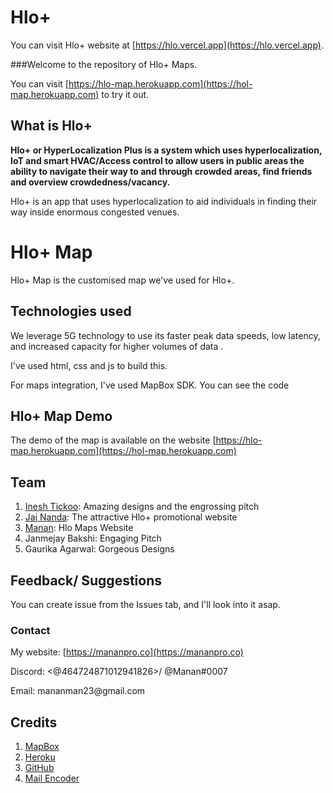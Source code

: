 # Hlo+

You can visit Hlo+ website at [https://hlo.vercel.app](https://hlo.vercel.app).

###Welcome to the repository of Hlo+ Maps.

You can visit [https://hlo-map.herokuapp.com](https://hol-map.herokuapp.com) to try it out.

## What is Hlo+
<b>
Hlo+ or HyperLocalization Plus is a system which uses hyperlocalization, IoT and smart HVAC/Access control to allow users in public areas the ability to navigate their way to and through crowded areas, find friends and overview crowdedness/vacancy.
</b>

Hlo+ is an app that uses hyperlocalization to aid individuals in finding their way inside enormous congested venues.

# Hlo+ Map

Hlo+ Map is the customised map we've used for Hlo+.

## Technologies used

We leverage 5G technology to use its faster peak data speeds, low latency, and increased capacity for higher volumes of data .

I've used html, css and js to build this.

For maps integration, I've used MapBox SDK. You can see the code 

## Hlo+ Map Demo

The demo of the map is available on the website [https://hlo-map.herokuapp.com](https://hol-map.herokuapp.com)

## Team

1. [Inesh Tickoo](https://github.com/ineshtickoo): Amazing designs and the engrossing pitch
2. [Jai Nanda](https://github.com/Jai-Nanda): The attractive Hlo+ promotional website
3. [Manan](https://github.com/manan025): Hlo Maps Website
4. Janmejay Bakshi: Engaging Pitch
5. Gaurika Agarwal: Gorgeous Designs

## Feedback/ Suggestions

You can create issue from the Issues tab, and I'll look into it asap.

### Contact

My website: [https://mananpro.co](https://mananpro.co)

Discord: <@464724871012941826>/ @Manan#0007

&#069;&#109;&#097;&#105;&#108;:&#032;&#109;&#097;&#110;&#097;&#110;&#109;&#097;&#110;&#050;&#051;&#064;&#103;&#109;&#097;&#105;&#108;&#046;&#099;&#111;&#109;

## Credits
1. [MapBox](https://mapbox.com)
2. [Heroku](https://heroku.com)
3. [GitHub](https://github.com)
4. [Mail Encoder](http://www.wbwip.com/wbw/emailencoder.html)
